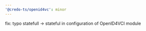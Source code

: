 ```yaml
---
'@credo-ts/openid4vc': minor
---
```


fix: typo statefull -> stateful in configuration of OpenID4VCI module
